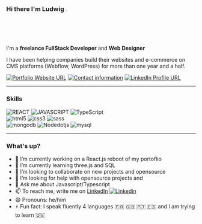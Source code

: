 ### Hi there I'm Ludwig <img src="https://media.giphy.com/media/hvRJCLFzcasrR4ia7z/giphy.gif" width="2%">
I'm a **freelance FullStack Developer** and **Web Designer**

<p>I have been helping companies build their websites and e-commerce on CMS platforms (Webflow, WordPress) for more than one year and a half.
</p>

[![Portfolio Website URL](https://img.shields.io/badge/portfolio-4353FF?style=for-the-badge&logo=webflow&logoColor=white)](https://portfoliolud.webflow.io/)
[![Contact information](https://img.shields.io/badge/Contact_Me-EA4335?style=for-the-badge&logo=gmail&logoColor=white)](mailto:ludwig.m.pereira@gmail.com)
[![LinkedIn Profile URL](https://img.shields.io/badge/linkedin-0A66C2?style=for-the-badge&logo=linkedin&logoColor=white)](https://www.linkedin.com/in/ludwig-pereira/)

<!---
🔗&nbsp;<a href="https://portfoliolud.webflow.io/">My portfolio</a>
[![gmail](https://i.stack.imgur.com/gVE0j.png)](https://www.linkedin.com/in/ludwig-pereira/) <a href="https://www.linkedin.com/in/ludwig-pereira/">&nbsp;GMAIL</a> [![Linkedin](https://i.stack.imgur.com/gVE0j.png)](https://www.linkedin.com/in/ludwig-pereira/) <a href="https://www.linkedin.com/in/ludwig-pereira/">&nbsp;My LinkedIn</a>
-->
---
### Skills
![REACT](https://img.shields.io/badge/React-61DAFB?style=for-the-badge&logo=react&logoColor=white)
![JAVASCRIPT](https://img.shields.io/badge/JavaScript-323330?style=for-the-badge&logo=javascript&logoColor=F7DF1E)
![TypeScript](https://img.shields.io/badge/TypeScript-0076c6?style=for-the-badge&logo=typescript&logoColor=white)
<br />
![html5](https://img.shields.io/badge/html5-E34F26?style=for-the-badge&logo=html5&logoColor=white)
![css3](https://img.shields.io/badge/css3-1572B6?style=for-the-badge&logo=css3&logoColor=white)
![sass](https://img.shields.io/badge/sass-CC6699?style=for-the-badge&logo=sass&logoColor=white)
<br />
![mongodb](https://img.shields.io/badge/mongodb-47A248?style=for-the-badge&logo=mongodb&logoColor=white)
![Nodedotjs](https://img.shields.io/badge/Node-339933?style=for-the-badge&logo=nodedotjs&logoColor=white)
![mysql](https://img.shields.io/badge/MySql-4479A1?style=for-the-badge&logo=mysql&logoColor=white)

<!---
- ⚛️ React/hooks
- 🖼 HTML/CSS/JavaScript/TypeScript
- 💻 MongoDB/Express/SQL
-->
---
### What's up?
- 🔭 I’m currently working on a React.js reboot of my portoflio
- 🌱 I’m currently learning three.js and SQL
- 👯 I’m looking to collaborate on new projects and opensource
- 🤔 I’m looking for help with opensource projects and 
- 💬 Ask me about Javascript/Typescript
- 📫 To reach me, write me on <a href="https://www.linkedin.com/in/ludwig-pereira/">LinkedIn</a> [![Linkedin](https://i.stack.imgur.com/gVE0j.png)](https://www.linkedin.com/in/ludwig-pereira/)
- 😄 Pronouns: he/him
- ⚡ Fun fact: I speak fluently 4 languages 🇫🇷 🇬🇧 🇵🇹 🇪🇸 and I am trying to learn 🇩🇪
